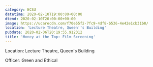 ```yaml
---
category: ECSU
datetime: 2020-02-10T19:00:00+00:00
dtend: 2020-02-10T20:00:00+00:00
image: https://ucarecdn.com/f70e55f2-7fc9-4df8-b536-4e42e1cb31b0/
location: 'Lecture Theatre, Queen''s Building'
pubdate: 2020-02-06T20:19:55.912312
title: 'Honey at the Top: Film Screening'
---
```

Location: Lecture Theatre, Queen's Building

Officer: Green and Ethical

